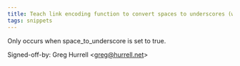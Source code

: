 ```yaml
---
title: Teach link encoding function to convert spaces to underscores (wikitext, b435829)
tags: snippets
---
```


Only occurs when space_to_underscore is set to true.

Signed-off-by: Greg Hurrell &lt;greg@hurrell.net&gt;

